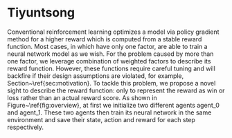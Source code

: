 # Tiyuntsong

Conventional reinforcement learning optimizes a model via policy gradient method for a higher reward which is computed from a stable reward function. Most cases, in which have only one factor, are able to train a neural network model as we wish. For the problem caused by more than one factor, we leverage combination of weighted factors to describe its reward function. However, these functions require careful tuning and will backfire if their design assumptions are violated, for example, Section~\ref{sec:motivation}. To tackle this problem, we propose a novel sight to describe the reward function: only to represent the reward as win or loss rather than an actual reward score. As shown in Figure~\ref{fig:overview}, at first we initialize two different agents agent_0 and agent_1. These two agents then train its neural network in the same environment and save their state, action and reward for each step respectively.